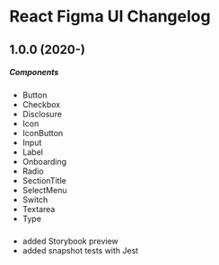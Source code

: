 # React Figma UI Changelog

## 1.0.0 (2020-)
#### 
##### Components
- Button
- Checkbox
- Disclosure
- Icon
- IconButton
- Input
- Label
- Onboarding
- Radio
- SectionTitle
- SelectMenu
- Switch
- Textarea
- Type

##### 
- added Storybook preview
- added snapshot tests with Jest
